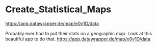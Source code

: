 # Create_Statistical_Maps

https://app.datawrapper.de/map/e0v1D/data


Probably ever had to put their stats on a geographic map.
Look at this beautiful app to do that.
https://app.datawrapper.de/map/e0v1D/data


